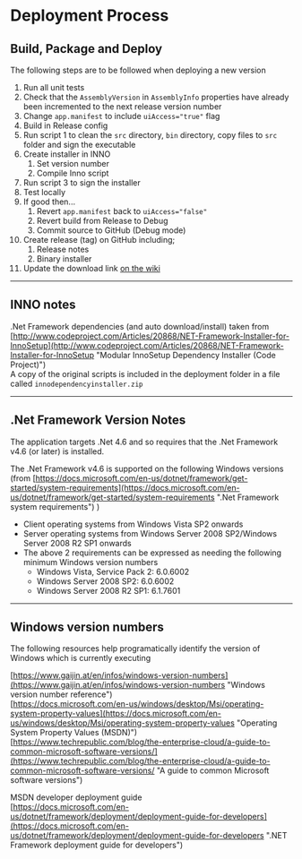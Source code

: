 # Deployment Process

## Build, Package and Deploy

The following steps are to be followed when deploying a new version

1. Run all unit tests
2. Check that the `AssemblyVersion` in `AssemblyInfo` properties have already been incremented to the next release version number
3. Change `app.manifest` to include `uiAccess="true"` flag
4. Build in Release config
5. Run script 1 to clean the `src` directory, `bin` directory, copy files to `src` folder and sign the executable
6. Create installer in INNO
    1. Set version number
    2. Compile Inno script
7. Run script 3 to sign the installer
8. Test locally
9. If good then...
    1. Revert `app.manifest` back to `uiAccess="false"`
    2. Revert build from Release to Debug
    3. Commit source to GitHub (Debug mode)
10. Create release (tag) on GitHub including;
    1. Release notes
    2. Binary installer
11. Update the download link [on the wiki](https://github.com/JuliusSweetland/OptiKey/wiki/_Sidebar/_edit)

-----  

## INNO notes

.Net Framework dependencies (and auto download/install) taken from [http://www.codeproject.com/Articles/20868/NET-Framework-Installer-for-InnoSetup](http://www.codeproject.com/Articles/20868/NET-Framework-Installer-for-InnoSetup "Modular InnoSetup Dependency Installer (Code Project)")  
  A copy of the original scripts is included in the deployment folder in a file called `innodependencyinstaller.zip`

-----

## .Net Framework Version Notes

The application targets .Net 4.6 and so requires that the .Net Framework v4.6 (or later) is installed.

The .Net Framework v4.6 is supported on the following Windows versions (from [https://docs.microsoft.com/en-us/dotnet/framework/get-started/system-requirements](https://docs.microsoft.com/en-us/dotnet/framework/get-started/system-requirements ".Net Framework system requirements") )  

* Client operating systems from Windows Vista SP2 onwards
* Server operating systems from Windows Server 2008 SP2/Windows Server 2008 R2 SP1 onwards
* The above 2 requirements can be expressed as needing the following minimum Windows version numbers
  * Windows Vista, Service Pack 2: 6.0.6002
  * Windows Server 2008 SP2: 6.0.6002
  * Windows Server 2008 R2 SP1: 6.1.7601

-----

## Windows version numbers

The following resources help programatically identify the version of Windows which is currently executing

  [https://www.gaijin.at/en/infos/windows-version-numbers](https://www.gaijin.at/en/infos/windows-version-numbers "Windows version number reference")  
  [https://docs.microsoft.com/en-us/windows/desktop/Msi/operating-system-property-values](https://docs.microsoft.com/en-us/windows/desktop/Msi/operating-system-property-values "Operating System Property Values (MSDN)")  
  [https://www.techrepublic.com/blog/the-enterprise-cloud/a-guide-to-common-microsoft-software-versions/](https://www.techrepublic.com/blog/the-enterprise-cloud/a-guide-to-common-microsoft-software-versions/ "A guide to common Microsoft software versions")  

MSDN developer deployment guide  
[https://docs.microsoft.com/en-us/dotnet/framework/deployment/deployment-guide-for-developers](https://docs.microsoft.com/en-us/dotnet/framework/deployment/deployment-guide-for-developers ".NET Framework deployment guide for developers")
